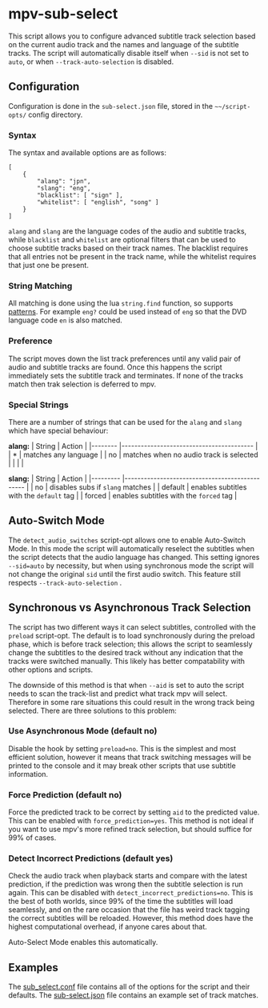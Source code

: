 # mpv-sub-select

This script allows you to configure advanced subtitle track selection based on the current audio track and the names and language of the subtitle tracks. The script will automatically disable itself when `--sid` is not set to `auto`, or when `--track-auto-selection` is disabled.


## Configuration

Configuration is done in the `sub-select.json` file, stored in the `~~/script-opts/` config directory.

### Syntax
The syntax and available options are as follows:

```
[
    {
        "alang": "jpn",
        "slang": "eng",
        "blacklist": [ "sign" ],
        "whitelist": [ "english", "song" ]
    }
]
```

`alang` and `slang` are the language codes of the audio and subtitle tracks, while `blacklist` and `whitelist` are optional filters that can be used to choose subtitle tracks based on their track names. The blacklist requires that all entries not be present in the track name, while the whitelist requires that just one be present.

### String Matching
All matching is done using the lua `string.find` function, so supports [patterns](http://lua-users.org/wiki/PatternsTutorial). For example `eng?` could be used instead of `eng` so that the DVD language code `en` is also matched.

### Preference

The script moves down the list track preferences until any valid pair of audio and subtitle tracks are found. Once this happens the script immediately sets the subtitle track and terminates. If none of the tracks match then trak selection is deferred to mpv.

### Special Strings
There are a number of strings that can be used for the `alang` and `slang` which have special behaviour:

**alang:**
| String 	| Action                                  	|
|--------	|-----------------------------------------	|
| *      	| matches any language                    	|
| no     	| matches when no audio track is selected 	|
|        	|                                         	|

**slang:**
| String  	| Action                                        	|
|---------	|-----------------------------------------------	|
| no      	| disables subs if `slang` matches                	|
| default 	| enables subtitles with the `default` tag       	|
| forced  	| enables subtitles with the `forced` tag       	|

## Auto-Switch Mode
The `detect_audio_switches` script-opt allows one to enable Auto-Switch Mode. In this mode the script will automatically reselect the subtitles when the script detects that the audio language has changed.
This setting ignores `--sid=auto` by necessity, but when using synchronous mode the script will not change the original `sid` until the first audio switch. This feature still respects `--track-auto-selection` .


## Synchronous vs Asynchronous Track Selection
The script has two different ways it can select subtitles, controlled with the `preload` script-opt. The default is to load synchronously during the preload phase, which is before track selection; this allows the script to seamlessly change the subtitles to the desired track without any indication that the tracks were switched manually. This likely has better compatability with other options and scripts.

The downside of this method is that when `--aid` is set to auto the script needs to scan the track-list and predict what track mpv will select. Therefore in some rare situations this could result in the wrong track being selected. There are three solutions to this problem:

### Use Asynchronous Mode (default no)
Disable the hook by setting `preload=no`. This is the simplest and most efficient solution, however it means that track switching messages will be printed to the console and it may break other scripts that use subtitle information.

### Force Prediction (default no)
Force the predicted track to be correct by setting `aid` to the predicted value. This can be enabled with `force_prediction=yes`. This method is not ideal if you want to use mpv's more refined track selection, but should suffice for 99% of cases.

### Detect Incorrect Predictions (default yes)
Check the audio track when playback starts and compare with the latest prediction, if the prediction was wrong then the subtitle selection is run again. This can be disabled with `detect_incorrect_predictions=no`. This is the best of both worlds, since 99% of the time the subtitles will load seamlessly, and on the rare occasion that the file has weird track tagging the correct subtitles will be reloaded. However, this method does have the highest computational overhead, if anyone cares about that.

Auto-Select Mode enables this automatically.


## Examples

The [sub_select.conf](/sub_select.conf) file contains all of the options for the script and their defaults. The [sub-select.json](/sub-select.json) file contains an example set of track matches.
